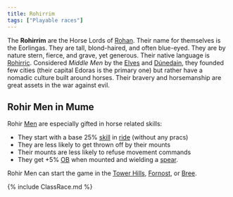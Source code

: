 ```yaml
---
title: Rohirrim
tags: ["Playable races"]
---
```

The **Rohirrim** are the Horse Lords of [Rohan](Rohan "wikilink"). Their
name for themselves is the Eorlingas. They are tall, blond-haired, and
often blue-eyed. They are by nature stern, fierce, and grave, yet
generous. Their native language is [Rohirric](Rohirric "wikilink").
Considered *Middle Men* by the [Elves](Elf "wikilink") and
[Dúnedain](Dúnedain "wikilink"), they founded few cities (their capital
Edoras is the primary one) but rather have a nomadic culture built
around horses. Their bravery and horsemanship are great assets in the
war against evil.

## Rohir Men in Mume

Rohir [Men](Men "wikilink") are especially gifted in horse related
skills:

- They start with a base 25% [skill](skill "wikilink") in
  [ride](ride "wikilink") (without any pracs)
- They are less likely to get thrown off by their mounts
- Their mounts are less likely to refuse movement commands
- They get +5% [OB](Offensive_bonus "wikilink") when mounted and
  wielding a [spear](Stabbing_weapons "wikilink").

Rohir Men can start the game in the [Tower
Hills](Tower_Hills "wikilink"), [Fornost](Fornost "wikilink"), or
[Bree](Bree "wikilink").

{% include ClassRace.md %}
